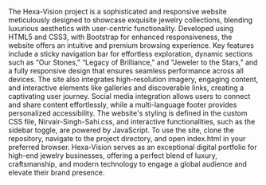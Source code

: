The Hexa-Vision project is a sophisticated and responsive website meticulously designed to showcase exquisite jewelry collections, blending luxurious aesthetics with user-centric functionality. Developed using HTML5 and CSS3, with Bootstrap for enhanced responsiveness, the website offers an intuitive and premium browsing experience. Key features include a sticky navigation bar for effortless exploration, dynamic sections such as “Our Stones,” “Legacy of Brilliance,” and “Jeweler to the Stars,” and a fully responsive design that ensures seamless performance across all devices. The site also integrates high-resolution imagery, engaging content, and interactive elements like galleries and discoverable links, creating a captivating user journey. Social media integration allows users to connect and share content effortlessly, while a multi-language footer provides personalized accessibility. The website's styling is defined in the custom CSS file, Nirvair-Singh-Sahi.css, and interactive functionalities, such as the sidebar toggle, are powered by JavaScript. To use the site, clone the repository, navigate to the project directory, and open index.html in your preferred browser. Hexa-Vision serves as an exceptional digital portfolio for high-end jewelry businesses, offering a perfect blend of luxury, craftsmanship, and modern technology to engage a global audience and elevate their brand presence.
